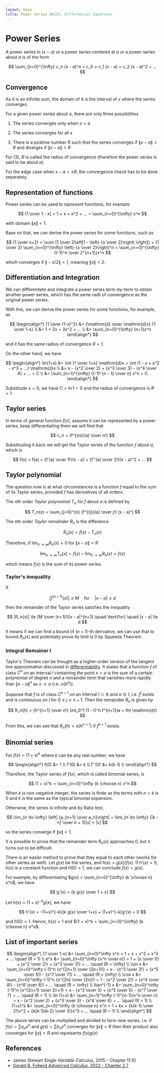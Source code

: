 ```yaml
---
layout: base
title: Power Series &#124; Differential Equations
---
```


# Power Series

A power series in $(x - a)$ or a power series centered at $a$ or a power series about $a$ is of the form

$$
\sum_{n=0}^{\infty} c_n (x - a)^n = c_0 + c_1 (x - a) + c_2 (x - a)^2 + ...
$$

## Convergence

As it is an infinite sum, the domain of it is the interval of $x$ where the series converges.

For a given power series about $a$, there are only three possibilities

1. The series converges only when $x = a$

2. The series converges for all $x$

3. There is a postiive number $R$ such that the series converges if $\|x - a\| < R$ and diverges if $\|x - a\| > R$

For (3), $R$ is called the radius of convergence (therefore the power series is said to be about $a$).

For the edge case when $x - a = \pm R$, the convergence check has to be done separately.

## Representation of functions

Power series can be used to represent functions, for example

$$
{1 \over 1 - x} = 1 + x + x^2 + ... = \sum_{n=0}^{\infty} x^n
$$

with domain $\|x\| < 1$.

Base on that, we can derive the power series for some functions, such as

$$
{1 \over x+2} = \sum {1 \over 2\left[1 - \left(-{x \over 2}\right) \right]} = {1 \over 2} \sum_{n=0}^{\infty} \left(-{x \over 2}\right)^n = \sum_{n=0}^{\infty} {(-1)^n \over 2^{n+1}}x^n
$$

which converges if $\|-x/2\| < 1$, meaning $\|x\| < 2$.

## Differentiation and Integration

We can differentiate and integrate a power series term-by-term to obtain another power series, which has the same radii of convergence as the original power series.

With this, we can derive the power series for some functions, for example, as

$$
\begin{align*}
{1 \over (1-x)^2} &= {\mathrm{d} \over \mathrm{d}x} {1 \over 1-x} \\
&= 1 + 2x + 3x^2 + ... \\
&= \sum_{n=0}^{\infty} (n+1)x^n
\end{align*}
$$

and it has the same radius of convergence $R = 1$.

On the other hand, we have

$$
\begin{align*}
\ln(1+x) &= \int {1 \over 1+x} \mathrm{d}x = \int (1 - x + x^2 - x^3 + ...) \mathrm{d}x \\
&= x - {x^2 \over 2} + {x^3 \over 3} - {x^4 \over 4} + ... + C \\
&= \sum_{n=1}^{\infty} {(-1)^{n - 1} \over n} x^n + C
\end{align*}
$$

Substitude $x = 0$, we have $C = \ln 1 = 0$ and the radius of convergence is $R = 1$.

## Taylor series

In terms of general function $f(x)$, assume it can be represented by a power series, keep differentiating them we will find that

$$
c_n = {f^{(n)}(a) \over n!}
$$

Substituding it back we will get the Taylor series of the function $f$ about $a$, which is

$$
f(x) = f(a) + {f'(a) \over 1!}(x - a) + {f''(a) \over 2!}(x - a)^2 + ...
$$

## Taylor polynomial

The question now is at what circumstances is a function $f$ equal to the sum of its Taylor series, provided $f$ has derivatives of all orders.

The $n$th order _Taylor polynomial_ $T_n$ for $f$ about $a$ is defined by

$$
T_n(x) = \sum_{j=0}^{n} {f^{(j)}(a) \over j!} (x - a)^j
$$

The $n$th order _Taylor remainder_ $R_n$ is the difference

$$
R_n(x) = f(x) - T_n(x)
$$

Therefore, if $\lim_{n \to \infty} R_n(x) = 0$ for $\|x - a\| < R$

$$
\lim_{n \to \infty} T_n(x) = f(x) - \lim_{n \to \infty} R_n(x) = f(x)
$$

which means $f(x)$ is the sum of its power series.

### Taylor's inequality

If

$$
|f^{(n+1)}(x)| \le M \quad \text{for} \quad |x - a| \le d
$$

then the remainder of the Taylor series satisfies the inequality

$$
|R_n(x)| \le {M \over (n+1)!}|x - a|^{n+1} \quad \text{for} \quad |x - a| \le d
$$

It means if we can find a bound of $(n+1)$-th derivative, we can use that to bound $R_n(x)$ and potentially prove its limit is $0$ by Squeeze Theorem.

### Integral Remainer I

Taylor's Theorem can be thought as a higher-order version of the tangent line approximation discussed in [differentiability](differentiability.md).
It states that a function $f$ of class $C^n$ on an interval $I$ containing the point $x = a$ is the sum of a certain polynomial of degree $n$
and a remainder term that vanishes more rapidly than $\|x-a\|^n$ as $x \to a$ (i.e. $o(h^n)$).

Suppose that $f$ is of class $C^{n+1}$ on an interval $I \subset \mathbb{R}$ and $a \in I$,
i.e. $f^{j}$ exists and is continuous on $I$ for $0 \le j \le n + 1$.
Then the remainder $R_n$ is given by

$$
R_n(h) = {h^{n+1} \over n!} \int_0^1 (1 - t)^n f^{n+1}(a + th) \mathrm{d}t
$$

From this, we can see that $R_n(h) = o(h^{n+1})$ if $f^{n+1}$ exists.

## Binomial series

For $f(x) = (1 + x)^k$ where $k$ can be any real number, we have

$$
\begin{align*}
f(0) &= 1 \\
f'(0) &= k \\
f''(0) &= k(k-1) \\
\end{align*}
$$

Therefore, the Taylor series of $f(x)$, which is called binomial series, is

$$
(1 + x)^k = \sum_{n=0}^\infty {k \choose n} x^n
$$

When $k$ is non-negative integer, the series is finite as the terms with $n > k$ is $0$ and it is the same as the typical binonial expansion.

Otherwise, the series is infinite and by Ratio test,

$$
\lim_{n \to \infty} \left| {a_{n+1} \over a_n}\right| = \lim_{n \to \infty} {|k - n| \over n + 1}|x| = |x|
$$

so the series converge if $\|x\| < 1$.

It is possible to prove that the remainder term $R_n(x)$ approaches $0$, but it turns out to be difficult.

There is an easier method to prove that they equal to each other (works for other series as well).
Let $g(x)$ be the series, and $h(x) = g(x) / f(x)$. If $h'(x) = 0$, $h(x)$ is a constant function and $h(0) = 1$, we can conclude $f(x) = g(x)$.

For example, by differentiating $g(x) = \sum_{n=0}^{\infty} {k \choose n} x^n$, we have

$$
g'(x) = {k g(x) \over 1 + x}
$$

Let $h(x) = (1 + x)^{-k}g(x)$, we have

$$
h'(x) = -(1+x)^{-k}{k g(x) \over 1+x} + (1+x)^{-k}g'(x) = 0
$$

and $h(0) = 1$. Hence, $h(x) = 1$ and $(1 + x)^k = \sum_{n=0}^{\infty} {k \choose n} x^n$.

## List of important series

$$
\begin{align*}
{1 \over 1-x} &= \sum_{n=0}^\infty x^n = 1 + x + x^2 + x^3 + ... \quad (R = 1) \\
e^x &= \sum_{n=0}^\infty {x^n \over n!} = 1 + {x \over 1!} + {x^2 \over 2!} + {x^3 \over 3!} + ... \quad (R = \infty) \\
\sin x &= \sum_{n=0}^\infty (-1)^n {x^{2n+1} \over (2n+1)!} = x - {x^3 \over 3!} + {x^5 \over 5!} - {x^7 \over 7!} + ... \quad (R = \infty) \\
\cos x &= \sum_{n=0}^\infty (-1)^n {x^{2n} \over (2n)!} = 1 - {x^2 \over 2!} + {x^4 \over 4!} - {x^6 \over 6!} + ... \quad (R = \infty) \\
\tan^{-1} x &= \sum_{n=0}^\infty (-1)^n {x^{2n+1} \over 2n+1} = x - {x^3 \over 3} + {x^5 \over 5} - {x^7 \over 7} + ... \quad (R = 1) \\
\ln (1+x) &= \sum_{n=1}^\infty (-1)^{n-1}{x^n \over n} = x - {x^2 \over 2} + {x^3 \over 3} - {x^4 \over 4} + ... \quad (R = 1) \\
(1+x)^k &= \sum_{n=0}^\infty {k \choose n} x^n = 1 + kx + {k(k-1) \over 2!}x^2 + {k(k-1)(k-2) \over 3!}x^3 + ... \quad (R = 1) \\
\end{align*}
$$

The above series can be multiplied and divided to form new series,
i.e. if $f(x) = \sum a_n x^n$ and $g(x) = \sum b_n x^n$ converges for $\|x\| < R$ then their product also converges for $\|x\| < R$ and represents $f(x)g(x)$

## References

* James Stewart _Single Variable Calculus_, 2015 - Chapter 11.10
* [Gerald B. Folland _Advanced Calculus_, 2022 - Chapter 2.7](http://www.math.washington.edu/~folland/Homepage/AdvCalc24.pdf)
